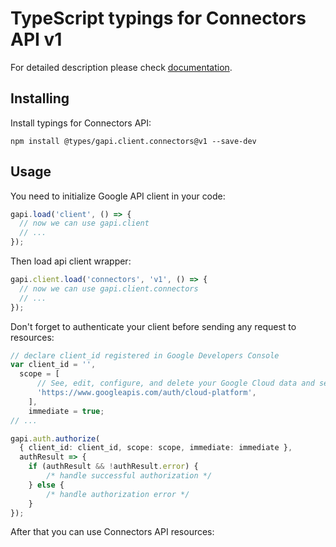 # TypeScript typings for Connectors API v1


For detailed description please check [documentation](https://cloud.devsite.corp.google.com/apigee/docs/api-platform/connectors/about-connectors).

## Installing

Install typings for Connectors API:

```
npm install @types/gapi.client.connectors@v1 --save-dev
```

## Usage

You need to initialize Google API client in your code:

```typescript
gapi.load('client', () => {
  // now we can use gapi.client
  // ...
});
```

Then load api client wrapper:

```typescript
gapi.client.load('connectors', 'v1', () => {
  // now we can use gapi.client.connectors
  // ...
});
```

Don't forget to authenticate your client before sending any request to resources:

```typescript
// declare client_id registered in Google Developers Console
var client_id = '',
  scope = [ 
      // See, edit, configure, and delete your Google Cloud data and see the email address for your Google Account.
      'https://www.googleapis.com/auth/cloud-platform',
    ],
    immediate = true;
// ...

gapi.auth.authorize(
  { client_id: client_id, scope: scope, immediate: immediate },
  authResult => {
    if (authResult && !authResult.error) {
        /* handle successful authorization */
    } else {
        /* handle authorization error */
    }
});
```

After that you can use Connectors API resources:

```typescript
```
